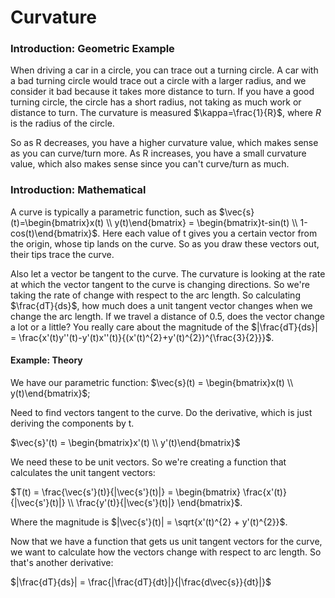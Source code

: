 # Curvature

### Introduction: Geometric Example
When driving a car in a circle, you can trace out a turning circle. A car with a bad turning circle would trace out a circle with a larger radius, and we consider it bad because it takes more distance to turn. If you have a good turning circle, the circle has a short radius, not taking as much work or distance to turn. The curvature is measured $\kappa=\frac{1}{R}$, where $R$ is the radius of the circle.

So as R decreases, you have a higher curvature value, which makes sense as you can curve/turn more. As R increases, you have a small curvature value, which also makes sense since you can't curve/turn as much.

### Introduction: Mathematical
A curve is typically a parametric function, such as $\vec{s}(t)=\begin{bmatrix}x(t) \\ y(t)\end{bmatrix} = \begin{bmatrix}t-sin(t) \\ 1-cos(t)\end{bmatrix}$. Here each value of t gives you a certain vector from the origin, whose tip lands on the curve. So as you draw these vectors out, their tips trace the curve.

Also let a vector be tangent to the curve. The curvature is looking at the rate at which the vector tangent to the curve is changing directions. So we're taking the rate of change with respect to the arc length. So calculating $\frac{dT}{ds}$, how much does a unit tangent vector changes when we change the arc length. If we travel a distance of 0.5, does the vector change a lot or a little?  You really care about the magnitude of the $|\frac{dT}{ds}| = \frac{x'(t)y''(t)-y'(t)x''(t)}{(x'(t)^{2}+y'(t)^{2})^{\frac{3}{2}}}$.

#### Example: Theory
We have our parametric function: $\vec{s}(t) = \begin{bmatrix}x(t) \\ y(t)\end{bmatrix}$; 

Need to find vectors tangent to the curve. Do the derivative, which is just deriving the components by t.

$\vec{s}'(t) = \begin{bmatrix}x'(t) \\ y'(t)\end{bmatrix}$

We need these to be unit vectors. So we're creating a function that calculates the unit tangent vectors:

$T(t) = \frac{\vec{s'}(t)}{|\vec{s'}(t)|} = \begin{bmatrix} \frac{x'(t)}{|\vec{s'}(t)|} \\ \frac{y'(t)}{|\vec{s'}(t)|} \end{bmatrix}$.

Where the magnitude is $|\vec{s'}(t)| = \sqrt{x'(t)^{2} + y'(t)^{2}}$.

Now that we have a function that gets us unit tangent vectors for the curve, we want to calculate how the vectors change with respect to arc length. So that's another derivative:

$|\frac{dT}{ds}| = \frac{|\frac{dT}{dt}|}{|\frac{d\vec{s}}{dt}|}$

